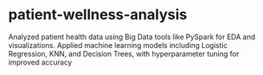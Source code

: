 # patient-wellness-analysis
Analyzed patient health data using Big Data tools like PySpark for EDA and visualizations. Applied machine learning models including Logistic Regression, KNN, and Decision Trees, with hyperparameter tuning for improved accuracy
